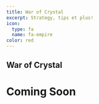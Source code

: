 ```yaml
---
title: War of Crystal
excerpt: Strategy, tips et plus!
icon:
  type: fa
  name: fa-empire
color: red
---
```


## War of Crystal

<h1>Coming Soon</h1>
